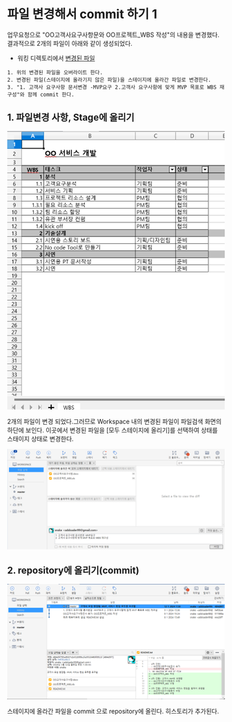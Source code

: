 # 파일 변경해서 commit 하기 1


업무요청으로 "OO고객사요구사항문와 OO프로젝트_WBS 작성"의 내용을 변경했다. 결과적으로 2개의 파일이 아래와 같이 생성되었다.

- 워킹 디렉토리에서 [변경된 파일](data/commit_3.zip)

~~~
1. 위의 변경된 파일을 오버라이트 한다.
2. 변경된 파일(스테이지에 올라기지 않은 파일)을 스테이지에 올라간 파일로 변경한다.
3. "1. 고객사 요구사항 문서변경 -MVP요구 2.고객사 요구사항에 맞게 MVP 목표로 WBS 재구성"와 함께 commit 한다. 
~~~

## 1. 파일변경 사항, Stage에 올리기
![](images/localcommit_st3_1.png)

2개의 파일이 변경 되었다.그러므로 Workspace 내의 변경된 파일이 파일검색 화면의 하단에 보인다. 이곳에서 변경된 파일을 [모두 스테이지에 올리기]를 선택하여 상태를 스태이지 상태로 변경한다. 

![](images/localcommit_st3_2.png)

## 2. repository에 올리기(commit)
![](images/localcommit_st4_3.png)

스테이지에 올라간 파일을 commit 으로 repository에 올린다. 히스토리가 추가된다.

